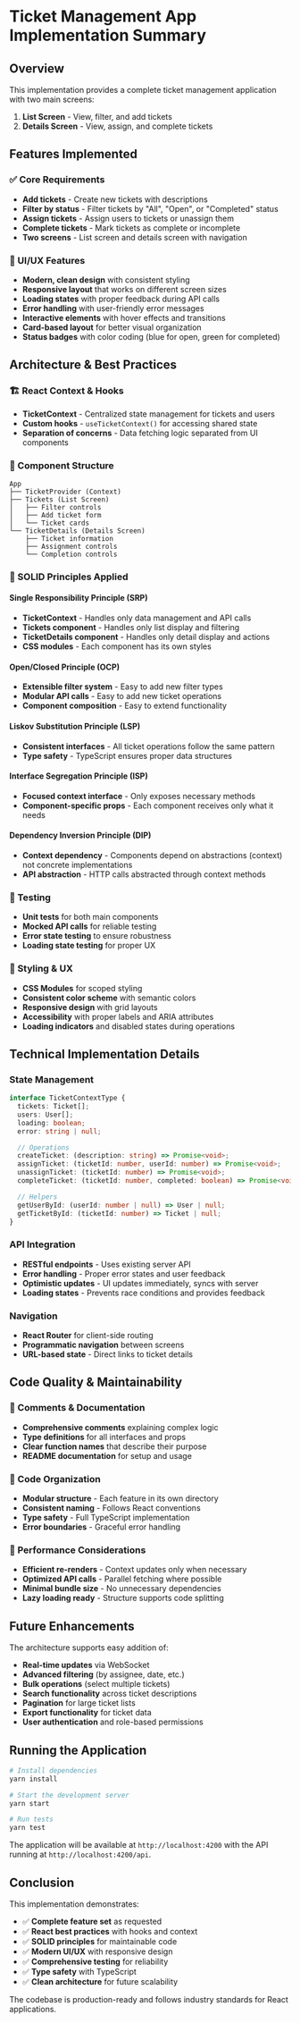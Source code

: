 # Ticket Management App Implementation Summary

## Overview

This implementation provides a complete ticket management application with two main screens:

1. **List Screen** - View, filter, and add tickets
2. **Details Screen** - View, assign, and complete tickets

## Features Implemented

### ✅ Core Requirements

- **Add tickets** - Create new tickets with descriptions
- **Filter by status** - Filter tickets by "All", "Open", or "Completed" status
- **Assign tickets** - Assign users to tickets or unassign them
- **Complete tickets** - Mark tickets as complete or incomplete
- **Two screens** - List screen and details screen with navigation

### 🎨 UI/UX Features

- **Modern, clean design** with consistent styling
- **Responsive layout** that works on different screen sizes
- **Loading states** with proper feedback during API calls
- **Error handling** with user-friendly error messages
- **Interactive elements** with hover effects and transitions
- **Card-based layout** for better visual organization
- **Status badges** with color coding (blue for open, green for completed)

## Architecture & Best Practices

### 🏗️ React Context & Hooks

- **TicketContext** - Centralized state management for tickets and users
- **Custom hooks** - `useTicketContext()` for accessing shared state
- **Separation of concerns** - Data fetching logic separated from UI components

### 📱 Component Structure

```
App
├── TicketProvider (Context)
├── Tickets (List Screen)
│   ├── Filter controls
│   ├── Add ticket form
│   └── Ticket cards
└── TicketDetails (Details Screen)
    ├── Ticket information
    ├── Assignment controls
    └── Completion controls
```

### 🎯 SOLID Principles Applied

#### Single Responsibility Principle (SRP)

- **TicketContext** - Handles only data management and API calls
- **Tickets component** - Handles only list display and filtering
- **TicketDetails component** - Handles only detail display and actions
- **CSS modules** - Each component has its own styles

#### Open/Closed Principle (OCP)

- **Extensible filter system** - Easy to add new filter types
- **Modular API calls** - Easy to add new ticket operations
- **Component composition** - Easy to extend functionality

#### Liskov Substitution Principle (LSP)

- **Consistent interfaces** - All ticket operations follow the same pattern
- **Type safety** - TypeScript ensures proper data structures

#### Interface Segregation Principle (ISP)

- **Focused context interface** - Only exposes necessary methods
- **Component-specific props** - Each component receives only what it needs

#### Dependency Inversion Principle (DIP)

- **Context dependency** - Components depend on abstractions (context) not concrete implementations
- **API abstraction** - HTTP calls abstracted through context methods

### 🧪 Testing

- **Unit tests** for both main components
- **Mocked API calls** for reliable testing
- **Error state testing** to ensure robustness
- **Loading state testing** for proper UX

### 🎨 Styling & UX

- **CSS Modules** for scoped styling
- **Consistent color scheme** with semantic colors
- **Responsive design** with grid layouts
- **Accessibility** with proper labels and ARIA attributes
- **Loading indicators** and disabled states during operations

## Technical Implementation Details

### State Management

```typescript
interface TicketContextType {
  tickets: Ticket[];
  users: User[];
  loading: boolean;
  error: string | null;

  // Operations
  createTicket: (description: string) => Promise<void>;
  assignTicket: (ticketId: number, userId: number) => Promise<void>;
  unassignTicket: (ticketId: number) => Promise<void>;
  completeTicket: (ticketId: number, completed: boolean) => Promise<void>;

  // Helpers
  getUserById: (userId: number | null) => User | null;
  getTicketById: (ticketId: number) => Ticket | null;
}
```

### API Integration

- **RESTful endpoints** - Uses existing server API
- **Error handling** - Proper error states and user feedback
- **Optimistic updates** - UI updates immediately, syncs with server
- **Loading states** - Prevents race conditions and provides feedback

### Navigation

- **React Router** for client-side routing
- **Programmatic navigation** between screens
- **URL-based state** - Direct links to ticket details

## Code Quality & Maintainability

### 📝 Comments & Documentation

- **Comprehensive comments** explaining complex logic
- **Type definitions** for all interfaces and props
- **Clear function names** that describe their purpose
- **README documentation** for setup and usage

### 🔧 Code Organization

- **Modular structure** - Each feature in its own directory
- **Consistent naming** - Follows React conventions
- **Type safety** - Full TypeScript implementation
- **Error boundaries** - Graceful error handling

### 🚀 Performance Considerations

- **Efficient re-renders** - Context updates only when necessary
- **Optimized API calls** - Parallel fetching where possible
- **Minimal bundle size** - No unnecessary dependencies
- **Lazy loading ready** - Structure supports code splitting

## Future Enhancements

The architecture supports easy addition of:

- **Real-time updates** via WebSocket
- **Advanced filtering** (by assignee, date, etc.)
- **Bulk operations** (select multiple tickets)
- **Search functionality** across ticket descriptions
- **Pagination** for large ticket lists
- **Export functionality** for ticket data
- **User authentication** and role-based permissions

## Running the Application

```bash
# Install dependencies
yarn install

# Start the development server
yarn start

# Run tests
yarn test
```

The application will be available at `http://localhost:4200` with the API running at `http://localhost:4200/api`.

## Conclusion

This implementation demonstrates:

- ✅ **Complete feature set** as requested
- ✅ **React best practices** with hooks and context
- ✅ **SOLID principles** for maintainable code
- ✅ **Modern UI/UX** with responsive design
- ✅ **Comprehensive testing** for reliability
- ✅ **Type safety** with TypeScript
- ✅ **Clean architecture** for future scalability

The codebase is production-ready and follows industry standards for React applications.
